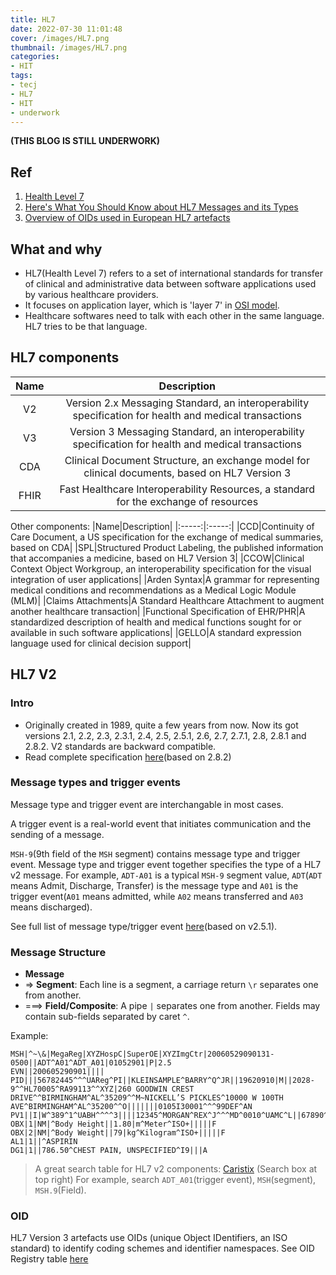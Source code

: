 ```yaml
---
title: HL7
date: 2022-07-30 11:01:48
cover: /images/HL7.png
thumbnail: /images/HL7.png
categories:
- HIT
tags:
- tecj
- HL7
- HIT
- underwork
---
```

**(THIS BLOG IS STILL UNDERWORK)**
## Ref
1. [Health Level 7](https://en.wikipedia.org/wiki/Health_Level_7)
2. [Here's What You Should Know about HL7 Messages and its Types](https://www.covetus.com/blog/heres-what-you-should-know-about-hl7-messages-and-its-types)
3. [Overview of OIDs used in European HL7 artefacts](http://ringholm.com/docs/00900_en.htm)

## What and why
- HL7(Health Level 7) refers to a set of international standards for transfer of clinical and administrative data between software applications used by various healthcare providers.
- It focuses on application layer, which is 'layer 7' in [OSI model](https://en.wikipedia.org/wiki/OSI_model).
- Healthcare softwares need to talk with each other in the same language. HL7 tries to be that language.
<!--more-->
## HL7 components
|Name|Description|
|:-----:|:-----:|
|V2|Version 2.x Messaging Standard, an interoperability specification for health and medical transactions|
|V3|Version 3 Messaging Standard, an interoperability specification for health and medical transactions|
|CDA|Clinical Document Structure, an exchange model for clinical documents, based on HL7 Version 3|
|FHIR|Fast Healthcare Interoperability Resources, a standard for the exchange of resources|

Other components:
|Name|Description|
|:-----:|:-----:|
|CCD|Continuity of Care Document, a US specification for the exchange of medical summaries, based on CDA|
|SPL|Structured Product Labeling, the published information that accompanies a medicine, based on HL7 Version 3|
|CCOW|Clinical Context Object Workgroup, an interoperability specification for the visual integration of user applications|
|Arden Syntax|A grammar for representing medical conditions and recommendations as a Medical Logic Module (MLM)|
|Claims Attachments|A Standard Healthcare Attachment to augment another healthcare transaction|
|Functional Specification of EHR/PHR|A standardized description of health and medical functions sought for or available in such software applications|
|GELLO|A standard expression language used for clinical decision support|

## HL7 V2
### Intro
- Originally created in 1989, quite a few years from now. Now its got versions 2.1, 2.2, 2.3, 2.3.1, 2.4, 2.5, 2.5.1, 2.6, 2.7, 2.7.1, 2.8, 2.8.1 and 2.8.2. V2 standards are backward compatible.
- Read complete specification [here](http://www.hl7.eu/HL7v2x/v282/std282/hl7.html)(based on 2.8.2)

### Message types and trigger events
Message type and trigger event are interchangable in most cases.

A trigger event is a real-world event that initiates communication and the sending of a message. 

`MSH-9`(9th field of the `MSH` segment) contains message type and trigger event. Message type and trigger event together specifies the type of a HL7 v2 message. For example, `ADT-A01` is a typical `MSH-9` segment value, `ADT`(`ADT` means Admit, Discharge, Transfer) is the message type and `A01` is the trigger event(`A01` means admitted, while `A02` means transferred and `A03` means discharged).

See full list of message type/trigger event [here](https://hl7-definition.caristix.com/v2/HL7v2.5.1/TriggerEvents)(based on v2.5.1).

### Message Structure
- **Message**
- => **Segment**: Each line is a segment, a carriage return `\r` separates one from another. 
- ===> **Field/Composite**: A pipe `|` separates one from another. Fields may contain sub-fields separated by caret `^`.

Example:
```
MSH|^~\&|MegaReg|XYZHospC|SuperOE|XYZImgCtr|20060529090131-0500||ADT^A01^ADT_A01|01052901|P|2.5
EVN||200605290901||||
PID|||56782445^^^UAReg^PI||KLEINSAMPLE^BARRY^Q^JR||19620910|M||2028-9^^HL70005^RA99113^^XYZ|260 GOODWIN CREST DRIVE^^BIRMINGHAM^AL^35209^^M~NICKELL’S PICKLES^10000 W 100TH AVE^BIRMINGHAM^AL^35200^^O|||||||0105I30001^^^99DEF^AN
PV1||I|W^389^1^UABH^^^^3||||12345^MORGAN^REX^J^^^MD^0010^UAMC^L||67890^GRAINGER^LUCY^X^^^MD^0010^UAMC^L|MED|||||A0||13579^POTTER^SHERMAN^T^^^MD^0010^UAMC^L|||||||||||||||||||||||||||200605290900
OBX|1|NM|^Body Height||1.80|m^Meter^ISO+|||||F
OBX|2|NM|^Body Weight||79|kg^Kilogram^ISO+|||||F
AL1|1||^ASPIRIN
DG1|1||786.50^CHEST PAIN, UNSPECIFIED^I9|||A
```
> A great search table for HL7 v2 components: [Caristix](https://hl7-definition.caristix.com/v2/) (Search box at top right)
For example, search `ADT_A01`(trigger event), `MSH`(segment), `MSH.9`(Field).

### OID
HL7 Version 3 artefacts use OIDs (unique Object IDentifiers, an ISO standard) to identify coding schemes and identifier namespaces.
See OID Registry table [here](https://www.hl7.org/oid/)